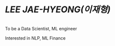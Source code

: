 # *LEE JAE-HYEONG(이재형)*
</br>
To be a Data Scientist, ML engineer </br>

Interested in NLP, ML Finance</br>



